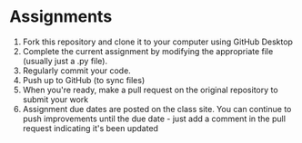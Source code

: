 # Assignments

  1. Fork this repository and clone it to your computer using GitHub Desktop
  2. Complete the current assignment by modifying the appropriate file (usually just a .py file). 
  3. Regularly commit your code.
  4. Push up to GitHub (to sync files)
  5. When you're ready, make a pull request on the original repository to submit your work
  6. Assignment due dates are posted on the class site. You can continue to push improvements until the due date - just add a comment in the pull request indicating it's been updated
